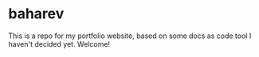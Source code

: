 # baharev
This is a repo for my portfolio website, based on some docs as code tool I haven't decided yet. Welcome!
